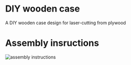 # DIY wooden case

A DIY wooden case design for laser-cutting from plywood

# Assembly insructions

<img src="https://raw.githubusercontent.com/my-DIY-projects/DIY_wooden_case/master/assembly_instructions.png" 
alt="assembly instructions">
